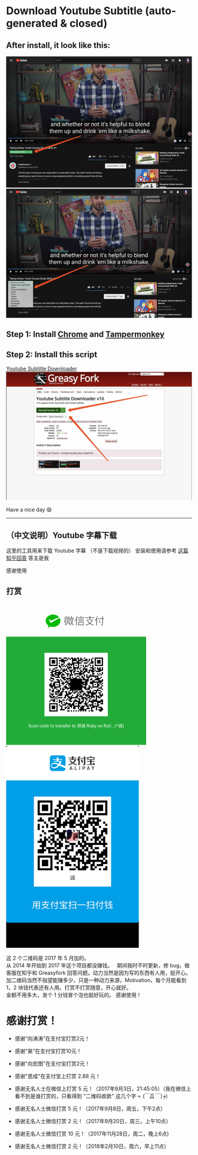# Download Youtube Subtitle (auto-generated & closed)
## After install, it look like this:  
![1](img/1.jpg)          
![2](img/2.jpg)          

## Step 1: Install [Chrome](https://www.google.com/chrome/browser/) and [Tampermonkey](https://chrome.google.com/webstore/detail/tampermonkey/dhdgffkkebhmkfjojejmpbldmpobfkfo?utm_source=chrome-ntp-icon)  

## Step 2: Install this script
[Youtube Subtitle Downloader](https://greasyfork.org/scripts/5368-youtube-subtitle-downloader)<br/>
![3](img/3.jpg)   

Have a nice day :smile:  

---

## （中文说明）Youtube 字幕下载

这里的工具用来下载 Youtube 字幕 （不是下载视频的）
安装和使用请参考 [这篇知乎回答](http://www.zhihu.com/question/19647719/answer/16843974?group_id=789328566) 答主是我
 
感谢使用


## 打赏
<img src="img/weixin.png" alt="alt text" width="380">
<img src="img/alipay.jpg" alt="alt text" width="360">

这 2 个二维码是 2017 年 5 月加的。  
从 2014 年开始到 2017 年这个项目都没赚钱。  
期间我时不时更新，修 bug，做客服在知乎和 Greasyfork 回答问题。动力当然是因为写的东西有人用，挺开心。  
加二维码当然不指望能赚多少，只是一种动力来源，Motivation，每个月能看到 1，2 块钱代表还有人用。打赏不打赏随意，开心就好。  
金额不用多大，发个 1 分钱冒个泡也挺好玩的。
感谢使用！  


# 感谢打赏！
* 感谢“向涛涛”在支付宝打赏2元！

* 感谢“昊“在支付宝打赏10元！

* 感谢"向宏图"在支付宝打赏2元！

* 感谢"思成"在支付宝上打赏 2.88 元！

* 感谢无名人士在微信上打赏 5 元！（2017年9月3日，21:45:05）（我在微信上看不到是谁打赏的，只看得到 "二维码收款" 这几个字 ┑(￣Д ￣)┍）

* 感谢无名人士微信打赏 5 元！（2017年9月8日，周五，下午2点）

* 感谢无名人士微信打赏 2 元！（2017年9月20日，周三，上午10点）

* 感谢无名人士微信打赏 10 元！（2017年11月28日，周二，晚上6点)

* 感谢无名人士微信打赏 2 元！（2018年2月10日，周六，早上11点）
